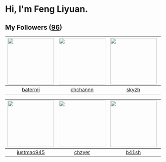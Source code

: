 # Hi, I'm Feng Liyuan.

## My Followers ([96](https://github.com/SunRunAway?tab=followers))

| <img src="https://avatars.githubusercontent.com/u/250445?v=4" width="150" height="150" /> | <img src="https://avatars.githubusercontent.com/u/4281540?v=4" width="150" height="150" /> | <img src="https://avatars.githubusercontent.com/u/4198311?v=4" width="150" height="150" /> | <img src="https://avatars.githubusercontent.com/u/7368838?v=4" width="150" height="150" /> |
| :---------------------------------------------------------------------------------------: | :----------------------------------------------------------------------------------------: | :----------------------------------------------------------------------------------------: | :----------------------------------------------------------------------------------------: |
|                           [batermj](https://github.com/batermj)                           |                           [chchannn](https://github.com/chchannn)                          |                              [skyzh](https://github.com/skyzh)                             |                        [tangjun1990](https://github.com/tangjun1990)                       |

| <img src="https://avatars.githubusercontent.com/u/619331?v=4" width="150" height="150" /> | <img src="https://avatars.githubusercontent.com/u/1464115?v=4" width="150" height="150" /> | <img src="https://avatars.githubusercontent.com/u/1070352?v=4" width="150" height="150" /> | <img src="https://avatars.githubusercontent.com/u/552936?v=4" width="150" height="150" /> |
| :---------------------------------------------------------------------------------------: | :----------------------------------------------------------------------------------------: | :----------------------------------------------------------------------------------------: | :---------------------------------------------------------------------------------------: |
|                        [justmao945](https://github.com/justmao945)                        |                             [chzyer](https://github.com/chzyer)                            |                              [b41sh](https://github.com/b41sh)                             |                           [mbautin](https://github.com/mbautin)                           |